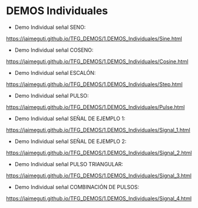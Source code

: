 # DEMOS Individuales


- Demo Individual señal SENO:

https://jaimeguti.github.io/TFG_DEMOS/1.DEMOS_Individuales/Sine.html


- Demo Individual señal COSENO:

https://jaimeguti.github.io/TFG_DEMOS/1.DEMOS_Individuales/Cosine.html


- Demo Individual señal ESCALÓN:

https://jaimeguti.github.io/TFG_DEMOS/1.DEMOS_Individuales/Step.html


- Demo Individual señal PULSO:

https://jaimeguti.github.io/TFG_DEMOS/1.DEMOS_Individuales/Pulse.html


- Demo Individual señal SEÑAL DE EJEMPLO 1:

https://jaimeguti.github.io/TFG_DEMOS/1.DEMOS_Individuales/Signal_1.html


- Demo Individual señal SEÑAL DE EJEMPLO 2:

https://jaimeguti.github.io/TFG_DEMOS/1.DEMOS_Individuales/Signal_2.html


- Demo Individual señal PULSO TRIANGULAR:

https://jaimeguti.github.io/TFG_DEMOS/1.DEMOS_Individuales/Signal_3.html


- Demo Individual señal COMBINACIÓN DE PULSOS:

https://jaimeguti.github.io/TFG_DEMOS/1.DEMOS_Individuales/Signal_4.html
